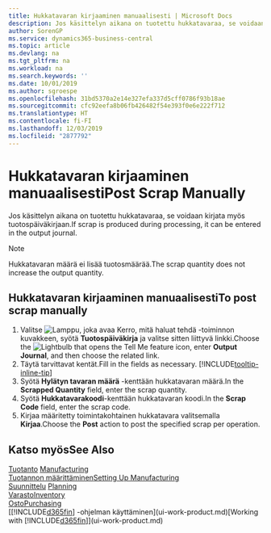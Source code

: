 ```yaml
---
title: Hukkatavaran kirjaaminen manuaalisesti | Microsoft Docs
description: Jos käsittelyn aikana on tuotettu hukkatavaraa, se voidaan syöttää myös tuotospäiväkirjaan. Huomaa, että hukkatavaran määrä ei lisää tuotosmäärää.
author: SorenGP
ms.service: dynamics365-business-central
ms.topic: article
ms.devlang: na
ms.tgt_pltfrm: na
ms.workload: na
ms.search.keywords: ''
ms.date: 10/01/2019
ms.author: sgroespe
ms.openlocfilehash: 31bd5370a2e14e327efa337d5cff0786f93b18ae
ms.sourcegitcommit: cfc92eefa8b06fb426482f54e393f0e6e222f712
ms.translationtype: HT
ms.contentlocale: fi-FI
ms.lasthandoff: 12/03/2019
ms.locfileid: "2877792"
---
```

# <a name="post-scrap-manually"></a><span data-ttu-id="3ea57-104">Hukkatavaran kirjaaminen manuaalisesti</span><span class="sxs-lookup"><span data-stu-id="3ea57-104">Post Scrap Manually</span></span>
<span data-ttu-id="3ea57-105">Jos käsittelyn aikana on tuotettu hukkatavaraa, se voidaan kirjata myös tuotospäiväkirjaan.</span><span class="sxs-lookup"><span data-stu-id="3ea57-105">If scrap is produced during processing, it can be entered in the output journal.</span></span> 

> [!NOTE]
> <span data-ttu-id="3ea57-106">Hukkatavaran määrä ei lisää tuotosmäärää.</span><span class="sxs-lookup"><span data-stu-id="3ea57-106">The scrap quantity does not increase the output quantity.</span></span>  

## <a name="to-post-scrap-manually"></a><span data-ttu-id="3ea57-107">Hukkatavaran kirjaaminen manuaalisesti</span><span class="sxs-lookup"><span data-stu-id="3ea57-107">To post scrap manually</span></span>  
1. <span data-ttu-id="3ea57-108">Valitse ![Lamppu, joka avaa Kerro, mitä haluat tehdä -toiminnon](media/ui-search/search_small.png "Kerro, mitä haluat tehdä") kuvakkeen, syötä **Tuotospäiväkirja** ja valitse sitten liittyvä linkki.</span><span class="sxs-lookup"><span data-stu-id="3ea57-108">Choose the ![Lightbulb that opens the Tell Me feature](media/ui-search/search_small.png "Tell me what you want to do") icon, enter **Output Journal**, and then choose the related link.</span></span>  
2. <span data-ttu-id="3ea57-109">Täytä tarvittavat kentät.</span><span class="sxs-lookup"><span data-stu-id="3ea57-109">Fill in the fields as necessary.</span></span> [!INCLUDE[tooltip-inline-tip](includes/tooltip-inline-tip_md.md)]  
3. <span data-ttu-id="3ea57-110">Syötä **Hylätyn tavaran määrä** -kenttään hukkatavaran määrä.</span><span class="sxs-lookup"><span data-stu-id="3ea57-110">In the **Scrapped Quantity** field, enter the scrap quantity.</span></span>  
4. <span data-ttu-id="3ea57-111">Syötä **Hukkatavarakoodi**-kenttään hukkatavaran koodi.</span><span class="sxs-lookup"><span data-stu-id="3ea57-111">In the **Scrap Code** field, enter the scrap code.</span></span>  
5. <span data-ttu-id="3ea57-112">Kirjaa määritetty toimintakohtainen hukkatavara valitsemalla **Kirjaa**.</span><span class="sxs-lookup"><span data-stu-id="3ea57-112">Choose the **Post** action to post the specified scrap per operation.</span></span>  

## <a name="see-also"></a><span data-ttu-id="3ea57-113">Katso myös</span><span class="sxs-lookup"><span data-stu-id="3ea57-113">See Also</span></span>  
<span data-ttu-id="3ea57-114">[Tuotanto](production-manage-manufacturing.md)  </span><span class="sxs-lookup"><span data-stu-id="3ea57-114">[Manufacturing](production-manage-manufacturing.md)  </span></span>  
[<span data-ttu-id="3ea57-115">Tuotannon määrittäminen</span><span class="sxs-lookup"><span data-stu-id="3ea57-115">Setting Up Manufacturing</span></span>](production-configure-production-processes.md)  
<span data-ttu-id="3ea57-116">[Suunnittelu](production-planning.md)    </span><span class="sxs-lookup"><span data-stu-id="3ea57-116">[Planning](production-planning.md)    </span></span>  
[<span data-ttu-id="3ea57-117">Varasto</span><span class="sxs-lookup"><span data-stu-id="3ea57-117">Inventory</span></span>](inventory-manage-inventory.md)  
[<span data-ttu-id="3ea57-118">Osto</span><span class="sxs-lookup"><span data-stu-id="3ea57-118">Purchasing</span></span>](purchasing-manage-purchasing.md)  
<span data-ttu-id="3ea57-119">[[!INCLUDE[d365fin](includes/d365fin_md.md)] -ohjelman käyttäminen](ui-work-product.md)</span><span class="sxs-lookup"><span data-stu-id="3ea57-119">[Working with [!INCLUDE[d365fin](includes/d365fin_md.md)]](ui-work-product.md)</span></span>
